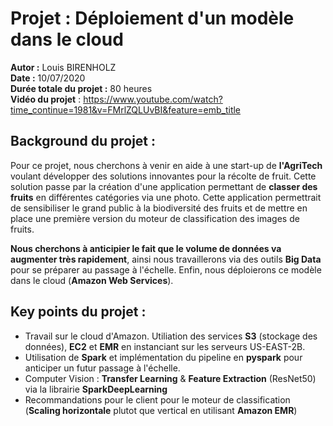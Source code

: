# Projet : Déploiement d'un modèle dans le cloud

**Autor :** Louis BIRENHOLZ  
**Date :** 10/07/2020  
**Durée totale du projet :** 80 heures  
**Vidéo du projet** : https://www.youtube.com/watch?time_continue=1981&v=FMrlZQLUvBI&feature=emb_title  

## Background du projet :

Pour ce projet, nous cherchons à venir en aide à une start-up de **l'AgriTech** voulant développer des solutions innovantes pour la récolte de fruit. 
Cette solution passe par la création d'une application permettant de **classer des fruits** en différentes catégories via une photo. Cette application permettrait de sensibiliser le grand public à la biodiversité des fruits et de mettre en place une première version du moteur de classification des images de fruits.

**Nous cherchons à anticipier le fait que le volume de données va augmenter très rapidement**, ainsi nous travaillerons via des outils **Big Data** pour se préparer au passage à l'échelle. Enfin, nous déploierons ce modèle dans le cloud (**Amazon Web Services**).  

## Key points du projet :

- Travail sur le cloud d'Amazon. Utiliation des services **S3** (stockage des données), **EC2** et **EMR** en instanciant sur les serveurs US-EAST-2B.
- Utilisation de **Spark** et implémentation du pipeline en **pyspark** pour anticiper un futur passage à l'échelle.
- Computer Vision : **Transfer Learning** & **Feature Extraction** (ResNet50) via la librairie **SparkDeepLearning**
- Recommandations pour le client pour le moteur de classification (**Scaling horizontale** plutot que vertical en utilisant **Amazon EMR**)
